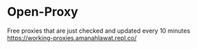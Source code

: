 # Open-Proxy
Free proxies that are just checked and updated every 10 minutes
https://working-proxies.amanahlawat.repl.co/
